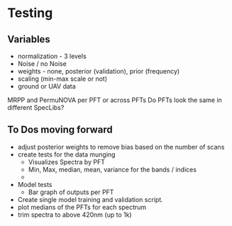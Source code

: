 # Testing

## Variables

* normalization - 3 levels
* Noise / no Noise
* weights - none, posterior (validation), prior (frequency)
* scaling (min-max scale or not)
* ground or UAV data 

MRPP and PermuNOVA per PFT or across PFTs
Do PFTs look the same in different SpecLibs?


## To Dos moving forward
* adjust posterior weights to remove bias based on the number of scans
* create tests for the data munging
    * Visualizes Spectra by PFT
    * Min, Max, median, mean, variance for the bands / indices
    * 
* Model tests
    * Bar graph of outputs per PFT
* Create single model training and validation script.
* plot medians of the PFTs for each spectrum
* trim spectra to above 420nm (up to 1k)
